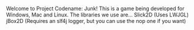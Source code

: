 Welcome to Project Codename: Junk!
This is a game being developed for Windows, Mac and Linux.
The libraries we use are...
Slick2D (Uses LWJGL)
jBox2D (Requires an slf4j logger, but you can use the nop one if you want)